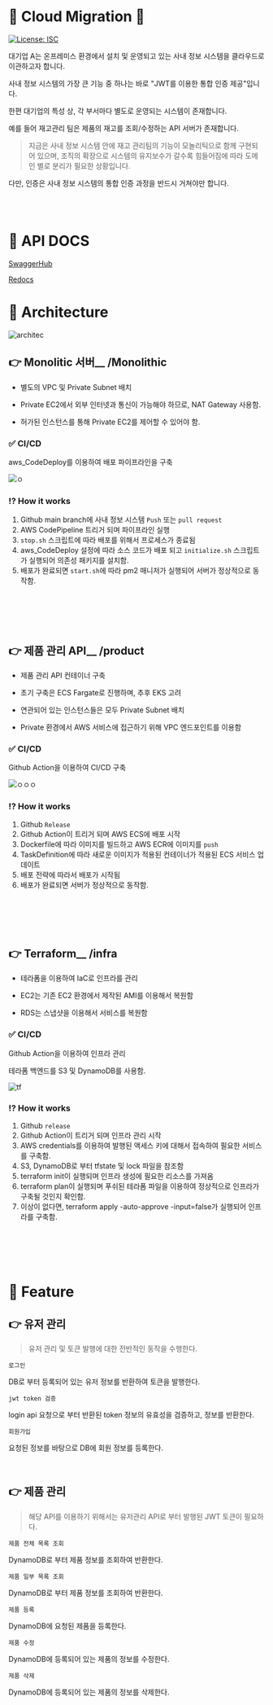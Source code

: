 # 📌 Cloud Migration 👋
<p>
  <a href="#" target="_blank">
    <img alt="License: ISC" src="https://img.shields.io/badge/License-ISC-yellow.svg" />
  </a>
</p>

대기업 A는 온프레미스 환경에서 설치 및 운영되고 있는 사내 정보 시스템을 클라우드로 이관하고자 합니다. 

사내 정보 시스템의 가장 큰 기능 중 하나는 바로 "JWT를 이용한 통합 인증 제공"입니다.  

한편 대기업의 특성 상, 각 부서마다 별도로 운영되는 시스템이 존재합니다. 

예를 들어 재고관리 팀은 제품의 재고를 조회/수정하는 API 서버가 존재합니다. 

> 지금은 사내 정보 시스템 안에 재고 관리팀의 기능이 모놀리틱으로 함께 구현되어 있으며, 조직의 확장으로 시스템의 유지보수가 갈수록 힘들어짐에 따라 도메인 별로 분리가 필요한 상황입니다. 

다만, 인증은 사내 정보 시스템의 통합 인증 과정을 반드시 거쳐야만 합니다.


<br>
<br>

# 📌 API DOCS

[SwaggerHub](https://app.swaggerhub.com/apis/xgro/accompany/1.0.1#/default/post_user_login)

[Redocs](http://xgroapi.s3-website.ap-northeast-2.amazonaws.com )

# 📌 Architecture

![architec](https://user-images.githubusercontent.com/76501289/183823540-e60c1e13-8c1f-4b1a-b6f8-b661d8be8451.png)

## 👉 Monolitic 서버__ /Monolithic

- 별도의 VPC 및 Private Subnet 배치

- Private EC2에서 외부 인터넷과 통신이 가능해야 하므로, NAT Gateway 사용함.

- 허가된 인스턴스를 통해 Private EC2를 제어할 수 있어야 함.

   

### ✅ CI/CD 
aws_CodeDeploy를 이용하여 배포 파이프라인을 구축  

![ㅇ](https://user-images.githubusercontent.com/76501289/183824365-7f9f7ac1-84e1-4cb8-9059-7b0fadfafddd.png)

### ⁉️ How it works  
1. Github main branch에 사내 정보 시스템 `Push` 또는 `pull request`
2. AWS CodePipeline 트리거 되며 파이프라인 실행 
3. `stop.sh` 스크립트에 따라 배포를 위해서 프로세스가 종료됨
4. aws_CodeDeploy 설정에 따라  소스 코드가 배포 되고 `initialize.sh` 스크립트가 실행되어 의존성 패키지를 설치함.
5. 배포가 완료되면 `start.sh`에 따라 pm2 매니저가 실행되어 서버가 정상적으로 동작함.  



<br>
<br>
<br>
<br>

## 👉 제품 관리 API__ /product

- 제품 관리 API 컨테이너 구축

- 초기 구축은 ECS Fargate로 진행하며, 추후 EKS 고려

- 연관되어 있는 인스턴스들은 모두 Private Subnet 배치

- Private 환경에서 AWS 서비스에 접근하기 위해 VPC 엔드포인트를 이용함

### ✅ CI/CD 
Github Action을 이용하여 CI/CD 구축

![ㅇㅇㅇ](https://user-images.githubusercontent.com/76501289/183824381-15265572-f4d1-48b3-946c-731a43d41a4b.png)

### ⁉️ How it works  
1. Github `Release`
2. Github Action이 트리거 되며 AWS ECS에 배포 시작
3. Dockerfile에 따라 이미지를 빌드하고 AWS ECR에 이미지를 `push`
4. TaskDefinition에 따라 새로운 이미지가 적용된 컨테이너가 적용된 ECS 서비스 업데이트
5. 배포 전략에 따라서 배포가 시작됨
6. 배포가 완료되면 서버가 정상적으로 동작함.  


<br>
<br>
<br>
<br>

## 👉 Terraform__ /infra
- 테라폼을 이용하여 IaC로 인프라를 관리

- EC2는 기존 EC2 환경에서 제작된 AMI를 이용해서 복원함

- RDS는 스냅샷을 이용해서 서비스를 복원함

### ✅ CI/CD 
Github Action을 이용하여 인프라 관리  

테라폼 백엔드를 S3 및 DynamoDB를 사용함.

![tf](https://user-images.githubusercontent.com/76501289/183824396-00d4df3a-d5a6-4ab0-8d61-97f388cbdce4.png)

### ⁉️ How it works  
1. Github `release`
2. Github Action이 트리거 되며 인프라 관리 시작
3. AWS credentials를 이용하여 발행된 액세스 키에 대해서 접속하여 필요한 서비스를 구축함. 
4. S3, DynamoDB로 부터 tfstate 및 lock 파일을 참조함 
5. terraform init이 실행되며 인프라 생성에 필요한 리소스를 가져옴
6. terraform plan이 실행되며 푸쉬된 테라폼 파일을 이용하여 정상적으로 인프라가 구축될 것인지 확인함.
7. 이상이 없다면, terraform apply -auto-approve -input=false가 실행되어 인프라를 구축함.
 
<br>
<br>
<br>
<br>

# 📌 Feature
## 👉 유저 관리
> 유저 관리 및 토큰 발행에 대한 전반적인 동작을 수행한다.

`로그인`   

DB로 부터 등록되어 있는 유저 정보를 반환하여 토큰을 발행한다.


`jwt token 검증`   

login api 요청으로 부터 반환된 token 정보의 유효성을 검증하고, 정보를 반환한다.

`회원가입`   

요청된 정보를 바탕으로 DB에 회원 정보를 등록한다.

<br>

## 👉 제품 관리 
> 해당 API를 이용하기 위해서는 유저관리 API로 부터 발행된 JWT 토큰이 필요하다.

`제품 전체 목록 조회`   

DynamoDB로 부터 제품 정보를 조회하여 반환한다.


`제품 일부 목록 조회`   

DynamoDB로 부터 제품 정보를 조회하여 반환한다.

`제품 등록`   

DynamoDB에 요청된 제품을 등록한다.

`제품 수정`   

DynamoDB에 등록되어 있는 제품의 정보를 수정한다.

`제품 삭제`   

DynamoDB에 등록되어 있는 제품의 정보를 삭제한다.
